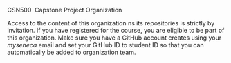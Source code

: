 CSN500  Capstone Project Organization 

Access to the content of this organization ns its repositories is strictly by invitation. 
If you have registered for the course, you are eligible to be part of this organization.
Make sure you have a GitHub account creates using your _myseneca_ email and set your GitHub ID to student ID so that you can automatically be added to organization team.
